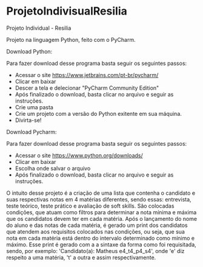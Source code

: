 # ProjetoIndivisualResilia
Projeto Individual - Resilia

Projeto na linguagem Python, feito com o PyCharm.

Download Python:

Para fazer download desse programa basta seguir os seguintes passos:
- Acessar o site https://www.jetbrains.com/pt-br/pycharm/
- Clicar em baixar
- Descer a tela e delecionar "PyCharm Community Edition"
- Após finalizado o download, basta clicar no arquivo e seguir as instruções.
- Crie uma pasta
- Crie um projeto com a versão do Python exitente em sua máquina.
- Divirta-se!

Download Pycharm:

Para fazer download desse programa basta seguir os seguintes passos:
- Acessar o site https://www.python.org/downloads/
- Clicar em baixar
- Escolha onde salvar o arquivo
- Após finalizado o download, basta clicar no arquivo e seguir as instruções.


O intuito desse projeto é a criação de uma lista que contenha o candidato e suas respectivas notas em 4 matérias diferentes, sendo essas: entrevista, teste teórico, teste prático e avaliação de soft skills.
São colocadas condições, que atuam como filtros para determinar a nota mínima e máxima que os candidatos devem ter em cada matéria.
Após o lançamento do nome do aluno e das notas de cada matéria, é gerado um print dos candidatos que atendem aos requisitos colocados nas condições, ou seja, que sua nota em cada matéria está dentro do intervalo determinado como mínimo e máximo. Esse print é gerado com a a sintaxe da forma como foi requisitada, sendo, por exemplo: 'Candidato(a): Matheus e4_t4_p4_s4', onde 'e' diz respeito a uma matéria, 't' a outra e assim respectivamente.
